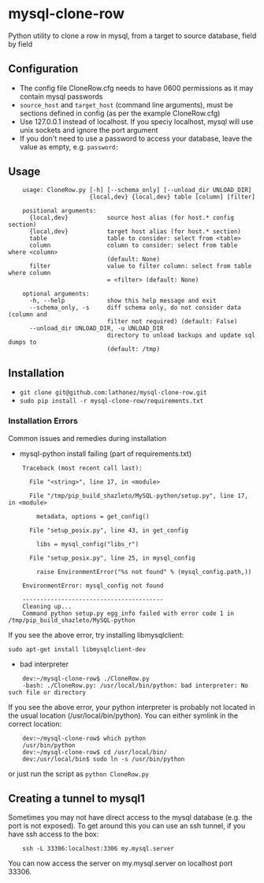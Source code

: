 # mysql-clone-row
Python utility to clone a row in mysql, from a target to source database, field by field



## Configuration
* The config file CloneRow.cfg needs to have 0600 permissions as it may contain mysql passwords
* `source_host` and `target_host` (command line arguments), must be sections defined in config (as per the example CloneRow.cfg)
* Use 127.0.0.1 instead of localhost. If you speciy localhost, mysql will use unix sockets and ignore the port argument
* If you don't need to use a password to access your database, leave the value as empty, e.g. `password:`

## Usage

```
    usage: CloneRow.py [-h] [--schema_only] [--unload_dir UNLOAD_DIR]
                       {local,dev} {local,dev} table [column] [filter]

    positional arguments:
      {local,dev}           source host alias (for host.* config section)
      {local,dev}           target host alias (for host.* section)
      table                 table to consider: select from <table>
      column                column to consider: select from table where <column>
                            (default: None)
      filter                value to filter column: select from table where column
                            = <filter> (default: None)

    optional arguments:
      -h, --help            show this help message and exit
      --schema_only, -s     diff schema only, do not consider data (column and
                            filter not required) (default: False)
      --unload_dir UNLOAD_DIR, -u UNLOAD_DIR
                            directory to unload backups and update sql dumps to
                            (default: /tmp)
```

## Installation
* `git clone git@github.com:lathonez/mysql-clone-row.git`
* `sudo pip install -r mysql-clone-row/requirements.txt`

### Installation Errors
Common issues and remedies during installation
* mysql-python install failing (part of requirements.txt)

```shell
    Traceback (most recent call last):

      File "<string>", line 17, in <module>

      File "/tmp/pip_build_shazleto/MySQL-python/setup.py", line 17, in <module>

        metadata, options = get_config()

      File "setup_posix.py", line 43, in get_config

        libs = mysql_config("libs_r")

      File "setup_posix.py", line 25, in mysql_config

        raise EnvironmentError("%s not found" % (mysql_config.path,))

    EnvironmentError: mysql_config not found

    ----------------------------------------
    Cleaning up...
    Command python setup.py egg_info failed with error code 1 in /tmp/pip_build_shazleto/MySQL-python
```

If you see the above error, try installing libmysqlclient:

`sudo apt-get install libmysqlclient-dev`

* bad interpreter

```shell
    dev:~/mysql-clone-row$ ./CloneRow.py
    -bash: ./CloneRow.py: /usr/local/bin/python: bad interpreter: No such file or directory
```

If you see the above error, your python interpreter is probably not located in the usual location (/usr/local/bin/python). You can either symlink in the correct location:

```
    dev:~/mysql-clone-row$ which python
    /usr/bin/python
    dev:~/mysql-clone-row$ cd /usr/local/bin/
    dev:/usr/local/bin$ sudo ln -s /usr/bin/python
```

or just run the script as `python CloneRow.py`


## Creating a tunnel to mysql1
Sometimes you may not have direct access to the mysql database (e.g. the port is not exposed). To get around this you can use an ssh tunnel, if you have ssh access to the box:

```shell
    ssh -L 33306:localhost:3306 my.mysql.server
```

You can now access the server on my.mysql.server on localhost port 33306.
